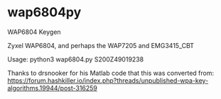 # wap6804py
WAP6804 Keygen

Zyxel WAP6804, and perhaps the WAP7205 and EMG3415_CBT

Usage: python3 wap6804.py S200Z49019238

Thanks to drsnooker for his Matlab code that this was converted from: https://forum.hashkiller.io/index.php?threads/unpublished-wpa-key-algorithms.19944/post-316259
